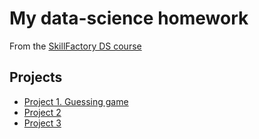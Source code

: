 # My data-science homework
From the [SkillFactory DS course](https://skillfactory.ru/data-scientist)
## Projects
* [Project 1. Guessing game](https://github.com/madskillskill/sf_data_science/tree/main/Project%20%231)
* [Project 2](https://github.com/madskillskill/sf_data_science/tree/main/Project%20%232)
* [Project 3](https://github.com/madskillskill/sf_data_science/tree/main/Project%20%233)